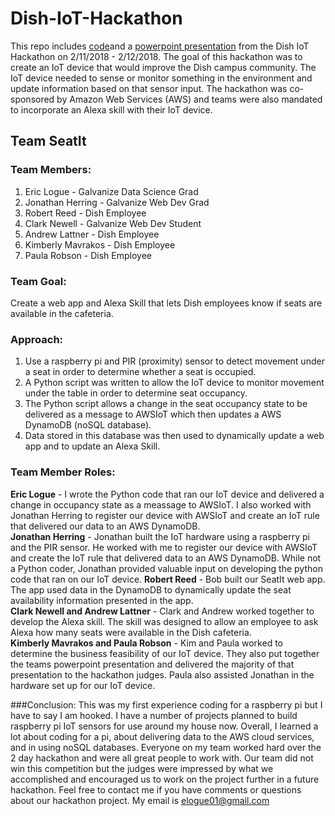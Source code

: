 # Dish-IoT-Hackathon
This repo includes  [code](https://github.com/elogue01/Dish-IoT-Hackathon/blob/master/pi_sensor.py)and a [powerpoint presentation](https://github.com/elogue01/Dish-IoT-Hackathon/blob/master/Hat4-SeatIT2.pptx) from the Dish IoT Hackathon on 2/11/2018 - 2/12/2018. The goal of this hackathon was to create an IoT device that would improve the Dish campus community.  The IoT device needed to sense or monitor something in the environment and update information based on that sensor input. The hackathon was co-sponsored by Amazon Web Services (AWS) and teams were also mandated to incorporate an Alexa skill with their IoT device.

## Team SeatIt

### Team Members:
1) Eric Logue - Galvanize Data Science Grad   
2) Jonathan Herring - Galvanize Web Dev Grad  
3) Robert Reed - Dish Employee  
4) Clark Newell - Galvanize Web Dev Student  
5) Andrew Lattner - Dish Employee  
6) Kimberly Mavrakos - Dish Employee  
7) Paula Robson - Dish Employee  

### Team Goal:
Create a web app and Alexa Skill that lets Dish employees know if seats are available in the cafeteria.

### Approach:
1) Use a raspberry pi and PIR (proximity) sensor to detect movement under a seat in order to determine whether a seat is occupied.  
2) A Python script was written to allow the IoT device to monitor movement under the table in order to determine seat occupancy.
3) The Python script allows a change in the seat occupancy state to be delivered as a message to AWSIoT which then updates a AWS DynamoDB (noSQL database).   
4) Data stored in this database was then used to dynamically update a web app and to update an Alexa Skill.

### Team Member Roles:
**Eric Logue** - I wrote the Python code that ran our IoT device and delivered a change in occupancy state as a meassage to AWSIoT. I also worked with Jonathan Herring to register our device with AWSIoT and create an IoT rule that delivered our data to an AWS DynamoDB.  
**Jonathan Herring** - Jonathan built the IoT hardware using a raspberry pi and the PIR sensor.  He worked with me to register our device with AWSIoT and create the IoT rule that delivered data to an AWS DynamoDB.  While not a Python coder, Jonathan provided valuable input on developing the python code that ran on our IoT device.
**Robert Reed** - Bob built our SeatIt web app. The app used data in the DynamoDB to dynamically update the seat availability information presented in the app.  
**Clark Newell and Andrew Lattner** - Clark and Andrew worked together to develop the Alexa skill.  The skill was designed to allow an employee to ask Alexa how many seats were available in the Dish cafeteria.  
**Kimberly Mavrakos and  Paula Robson** - Kim and Paula worked to determine the business feasibility of our IoT device.  They also put together the teams powerpoint presentation and delivered the majority of that presentation to the hackathon judges.  Paula also assisted Jonathan in the hardware set up for our IoT device.

###Conclusion:
This was my first experience coding for a raspberry pi but I have to say I am hooked.  I have a number of projects planned to build raspberry pi IoT sensors for use around my house now.  Overall, I learned a lot about coding for a pi, about delivering data to the AWS cloud services, and in using noSQL databases.  Everyone on my team worked hard over the 2 day hackathon and were all great people to work with.  Our team did not win this competition but the judges were impressed by what we accomplished and encouraged us to work on the project further in a future hackathon.  Feel free to contact me if you have comments or questions about our hackathon project.  My email is elogue01@gmail.com
